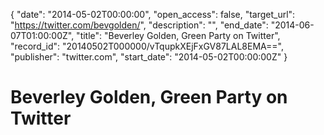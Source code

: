 {
  "date": "2014-05-02T00:00:00", 
  "open_access": false, 
  "target_url": "https://twitter.com/bevgolden/", 
  "description": "", 
  "end_date": "2014-06-07T01:00:00Z", 
  "title": "Beverley Golden, Green Party on Twitter", 
  "record_id": "20140502T000000/vTqupkXEjFxGV87LAL8EMA==", 
  "publisher": "twitter.com", 
  "start_date": "2014-05-02T00:00:00Z"
}

# Beverley Golden, Green Party on Twitter


